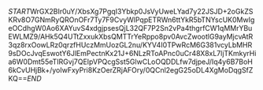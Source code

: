 $START$WrGX2BIr0uY/XbsXg7PgqI3Ybkp0JsVyUweLYad7y22JSJD+2oGkZSKRv8O7GNmRyQROnOFr7Ty7F9CvyWlPqpETRWn6ttYkR5bTNYscUK0MwIgeOCdhgW0Ao6XAYuvS4xdgjpsesQjL32QF7P2Sn2vPa4thgrfCW1qMMrYBuEWLMZ9/AHk5Q4UTtZxxukXbsQMTTrYeRppo8pv0AvcZwootlG9ayMjcvAtR3qz8rxOowLRz0qrzfHUczMmUozGL2nu/KYV4I0TPwRcM6G381vcyLbMHR9sDOcJvqEswotY6JlEmPectnKx21J+6NLzRToAPnc0uCr48X8xL7ljTKmkyrHia6W0Dmt55eTIRGvj7QEIpVPQcgSst5GlwCLoOQDDLfw7djpeJ/Iq4y6B7BoH6kCvUHjBk+/yoIwFxyPri8KzOerZRjAFOry/0QCnl2egG25oDL4XgMoDqgSfZKQ==$END$